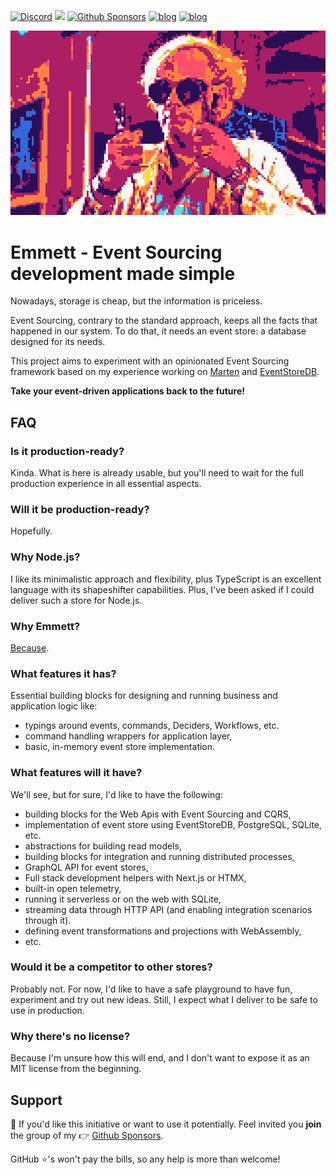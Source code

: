 [![Discord](https://img.shields.io/discord/1211601942984532018)](https://discord.gg/fTpqUTMmVa) [<img src="https://img.shields.io/badge/LinkedIn-0077B5?style=for-the-badge&logo=linkedin&logoColor=white" height="20px" />](https://www.linkedin.com/in/oskardudycz/) [![Github Sponsors](https://img.shields.io/static/v1?label=Sponsor&message=%E2%9D%A4&logo=GitHub&link=https://github.com/sponsors/oskardudycz/)](https://github.com/sponsors/oskardudycz/) [![blog](https://img.shields.io/badge/blog-event--driven.io-brightgreen)](https://event-driven.io/?utm_source=event_sourcing_nodejs) [![blog](https://img.shields.io/badge/%F0%9F%9A%80-Architecture%20Weekly-important)](https://www.architecture-weekly.com/?utm_source=event_sourcing_nodejs)

![](./docs/public/logo.png)

# Emmett - Event Sourcing development made simple

Nowadays, storage is cheap, but the information is priceless.

Event Sourcing, contrary to the standard approach, keeps all the facts that happened in our system. To do that, it needs an event store: a database designed for its needs.

This project aims to experiment with an opinionated Event Sourcing framework based on my experience working on [Marten](martendb.io/) and [EventStoreDB](https://developers.eventstore.com/).

**Take your event-driven applications back to the future!**

## FAQ

### **Is it production-ready?**

Kinda. What is here is already usable, but you'll need to wait for the full production experience in all essential aspects.

### **Will it be production-ready?**

Hopefully.

### **Why Node.js?**

I like its minimalistic approach and flexibility, plus TypeScript is an excellent language with its shapeshifter capabilities. Plus, I've been asked if I could deliver such a store for Node.js.

### Why Emmett?

[Because](https://en.m.wikipedia.org/wiki/Emmett_Brown).

### **What features it has?**

Essential building blocks for designing and running business and application logic like:

- typings around events, commands, Deciders, Workflows, etc.
- command handling wrappers for application layer,
- basic, in-memory event store implementation.

### **What features will it have?**

We'll see, but for sure, I'd like to have the following:

- building blocks for the Web Apis with Event Sourcing and CQRS,
- implementation of event store using EventStoreDB, PostgreSQL, SQLite, etc.
- abstractions for building read models,
- building blocks for integration and running distributed processes,
- GraphQL API for event stores,
- Full stack development helpers with Next.js or HTMX,
- built-in open telemetry,
- running it serverless or on the web with SQLite,
- streaming data through HTTP API (and enabling integration scenarios through it).
- defining event transformations and projections with WebAssembly,
- etc.

### **Would it be a competitor to other stores?**

Probably not. For now, I'd like to have a safe playground to have fun, experiment and try out new ideas. Still, I expect what I deliver to be safe to use in production.

### **Why there's no license?**

Because I'm unsure how this will end, and I don't want to expose it as an MIT license from the beginning.

## Support

💖 If you'd like this initiative or want to use it potentially. Feel invited you **join** the group of my 👉 [Github Sponsors](https://github.com/sponsors/oskardudycz).

GitHub ⭐'s won't pay the bills, so any help is more than welcome!
